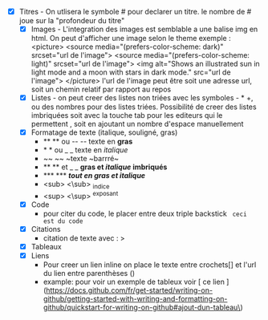 - [x] Titres
        - On utlisera le symbole \# pour declarer un titre. le nombre de \# joue sur la "profondeur du titre"
  - [x] Images
        - L'integration des images est semblable a une balise img en html. On peut d'afficher une image selon le theme
        exemple : 
        \<picture>
          \<source media="(prefers-color-scheme: dark)" srcset="url de l'image">
        \<source media="(prefers-color-scheme: light)" srcset="url de l'image">
        \<img alt="Shows an illustrated sun in light mode and a moon with stars in dark mode." src="url de l'image">
      \</picture>
        l'url de l'image peut être soit une adresse url, soit un chemin relatif par rapport au repos
  - [x] Listes
        - on peut creer des listes non triées avec les symboles  - * +, ou des nombres pour des listes triées.
        Possibilité de creer des listes imbriquées soit avec la touche tab pour les editeurs qui le permettent , soit en 
        ajoutant un nombre d'espace manuellement
  - [x] Formatage de texte (italique, souligné, gras)
    * \*\* \*\* ou \-\- \-\- texte en **gras**
    * \* \* ou \_ \_ texte en *italique*
    * \~\~ \~\~ ~texte ~barrré~
    * \*\* \*\* et \_ \_  **gras et _italique_ imbriqués**
    *  \*\*\* \*\*\* ***tout en gras et italique***
    * \<sub> \<\sub> <sub>indice</sub>
    * \<sup> \<\sup> <sup>exposant</sup>
  - [x] Code
    * pour citer du code, le placer entre deux triple backstick ``` ceci est du code```
  - [x] Citations
    * citation de texte avec : \>
  - [x] Tableaux
  - [x] Liens
      * Pour creer un lien inline on place le texte entre crochets\[\] et l'url du lien entre parenthèses \(\)
      * example: pour voir un exemple de tableux voir \[ ce lien \]\(https://docs.github.com/fr/get-started/writing-on-github/getting-started-with-writing-and-formatting-on-github/quickstart-for-writing-on-github#ajout-dun-tableau\)